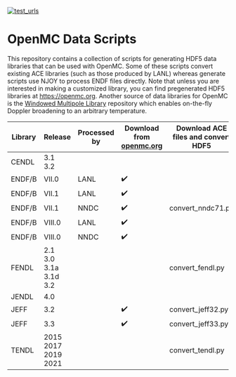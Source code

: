 [![test_urls](https://github.com/shimwell/data/actions/workflows/test_urls.yml/badge.svg)](https://github.com/shimwell/data/actions/workflows/test_urls.yml)

# OpenMC Data Scripts

This repository contains a collection of scripts for generating HDF5 data
libraries that can be used with OpenMC. Some of these scripts convert existing
ACE libraries (such as those produced by LANL) whereas generate scripts use
NJOY to process ENDF files directly. Note that unless you are interested in
making a customized library, you can find pregenerated HDF5 libraries at
https://openmc.org. Another source of data libraries for OpenMC is the
[Windowed Multipole Library](https://github.com/mit-crpg/WMP_Library)
repository which enables on-the-fly Doppler broadening to an arbitrary
temperature.

| Library | Release | Processed by | Download from [openmc.org](https://openmc.org/) | Download ACE files and convert HDF5 | Download ENDF files and generate HDF5 | Convert local ACE files |
|-|-|-|-|-|-|-|
| CENDL | 3.1<br>3.2 |  |  |  | generate_cendl.py |  |
| ENDF/B | VII.0 | LANL | :heavy_check_mark: |  |  | convert_mcnp70.py |
| ENDF/B | VII.1 | LANL | :heavy_check_mark: |  |  | convert_mcnp71.py |
| ENDF/B | VII.1 | NNDC | :heavy_check_mark: | convert_nndc71.py | generate_endf.py |  |
| ENDF/B | VIII.0 | LANL | :heavy_check_mark: |  |  | convert_lib80x.py |
| ENDF/B | VIII.0 | NNDC | :heavy_check_mark: |  | generate_endf.py |  |
| FENDL | 2.1<br>3.0<br>3.1a<br>3.1d<br>3.2 |  |  | convert_fendl.py |  |  |
| JENDL | 4.0 |  |  |  | generate_jendl.py |  |
| JEFF | 3.2 |  | :heavy_check_mark: | convert_jeff32.py |  |  |
| JEFF | 3.3 |  | :heavy_check_mark: | convert_jeff33.py |  |  |
| TENDL | 2015<br>2017<br>2019<br>2021|  |  | convert_tendl.py |  |  |
